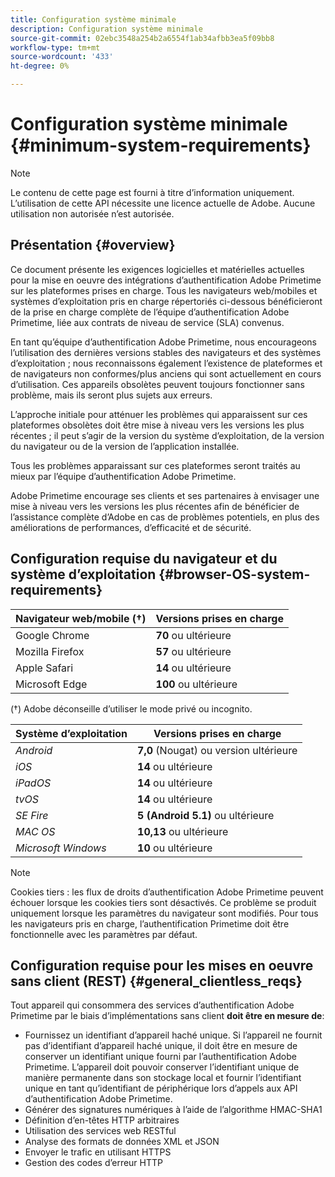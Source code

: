 ```yaml
---
title: Configuration système minimale
description: Configuration système minimale
source-git-commit: 02ebc3548a254b2a6554f1ab34afbb3ea5f09bb8
workflow-type: tm+mt
source-wordcount: '433'
ht-degree: 0%

---
```


# Configuration système minimale {#minimum-system-requirements}

>[!NOTE]
>
>Le contenu de cette page est fourni à titre d’information uniquement. L’utilisation de cette API nécessite une licence actuelle de Adobe. Aucune utilisation non autorisée n’est autorisée.


## Présentation {#overview}

Ce document présente les exigences logicielles et matérielles actuelles pour la mise en oeuvre des intégrations d’authentification Adobe Primetime sur les plateformes prises en charge. Tous les navigateurs web/mobiles et systèmes d’exploitation pris en charge répertoriés ci-dessous bénéficieront de la prise en charge complète de l’équipe d’authentification Adobe Primetime, liée aux contrats de niveau de service (SLA) convenus.

En tant qu’équipe d’authentification Adobe Primetime, nous encourageons l’utilisation des dernières versions stables des navigateurs et des systèmes d’exploitation ; nous reconnaissons également l’existence de plateformes et de navigateurs non conformes/plus anciens qui sont actuellement en cours d’utilisation. Ces appareils obsolètes peuvent toujours fonctionner sans problème, mais ils seront plus sujets aux erreurs.

L’approche initiale pour atténuer les problèmes qui apparaissent sur ces plateformes obsolètes doit être mise à niveau vers les versions les plus récentes ; il peut s’agir de la version du système d’exploitation, de la version du navigateur ou de la version de l’application installée.

Tous les problèmes apparaissant sur ces plateformes seront traités au mieux par l’équipe d’authentification Adobe Primetime.

Adobe Primetime encourage ses clients et ses partenaires à envisager une mise à niveau vers les versions les plus récentes afin de bénéficier de l’assistance complète d’Adobe en cas de problèmes potentiels, en plus des améliorations de performances, d’efficacité et de sécurité.


## Configuration requise du navigateur et du système d’exploitation {#browser-OS-system-requirements}


| Navigateur web/mobile (†) | Versions prises en charge |
|---|---|
| Google Chrome | **70** ou ultérieure |
| Mozilla Firefox | **57** ou ultérieure |
| Apple Safari | **14** ou ultérieure |
| Microsoft Edge | **100** ou ultérieure |

(†) Adobe déconseille d’utiliser le mode privé ou incognito.

| Système d’exploitation | Versions prises en charge |
|---|---|
| *Android* | **7,0** (Nougat) ou version ultérieure |
| *iOS* | **14** ou ultérieure |
| *iPadOS* | **14** ou ultérieure |
| *tvOS* | **14** ou ultérieure |
| *SE Fire* | **5 (Android 5.1)** ou ultérieure |
| *MAC OS* | **10,13** ou ultérieure |
| *Microsoft Windows* | **10** ou ultérieure |




>[!NOTE]
>
>Cookies tiers : les flux de droits d’authentification Adobe Primetime peuvent échouer lorsque les cookies tiers sont désactivés.  Ce problème se produit uniquement lorsque les paramètres du navigateur sont modifiés. Pour tous les navigateurs pris en charge, l’authentification Primetime doit être fonctionnelle avec les paramètres par défaut.


## Configuration requise pour les mises en oeuvre sans client (REST) {#general_clientless_reqs}


Tout appareil qui consommera des services d’authentification Adobe Primetime par le biais d’implémentations sans client **doit être en mesure de**:

* Fournissez un identifiant d’appareil haché unique. Si l’appareil ne fournit pas d’identifiant d’appareil haché unique, il doit être en mesure de conserver un identifiant unique fourni par l’authentification Adobe Primetime. L’appareil doit pouvoir conserver l’identifiant unique de manière permanente dans son stockage local et fournir l’identifiant unique en tant qu’identifiant de périphérique lors d’appels aux API d’authentification Adobe Primetime.
* Générer des signatures numériques à l’aide de l’algorithme HMAC-SHA1
* Définition d’en-têtes HTTP arbitraires
* Utilisation des services web RESTful
* Analyse des formats de données XML et JSON
* Envoyer le trafic en utilisant HTTPS
* Gestion des codes d’erreur HTTP
